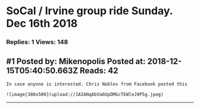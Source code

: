 # SoCal / Irvine group ride Sunday. Dec 16th 2018

### Replies: 1 Views: 148

## \#1 Posted by: Mikenopolis Posted at: 2018-12-15T05:40:50.663Z Reads: 42

```
In case anyone is interested. Chris Nobles from Facebook posted this

![image|380x500](upload://1AIANqAbVa6UpDMGcTEWleJ9P5g.jpeg)
```

---
